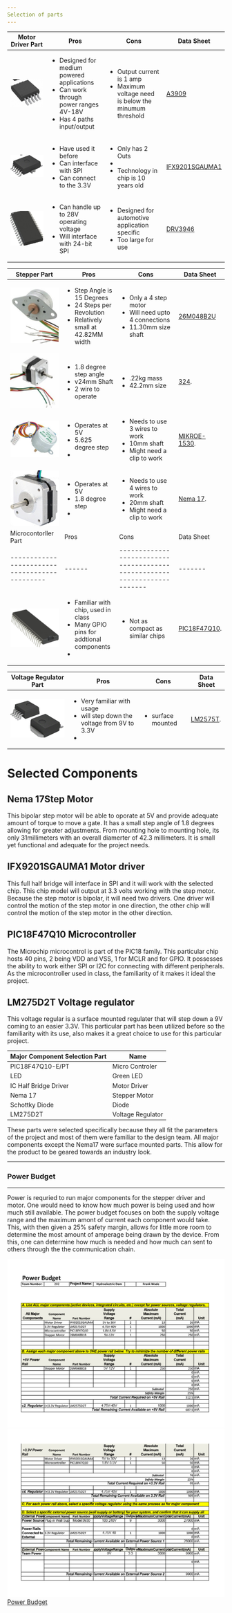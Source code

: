 ```yaml
---
Selection of parts
---
```


|Motor Driver Part                                      | Pros| Cons  |  Data Sheet    |                                                                                           
| --------------------------------------------- | ------ | ------------------------------------------------------------------------ |-------|
| ![A3909](./A3909GLYTR-Tsteppermotor.jpg)| <ul><li>Designed for medium powered applications </li><li>Can work through power ranges 4V-18V</li><li>Has 4 paths input/output | <ul><li>Output current is 1 amp</li><li>Maximum voltage need is below the minumum threshold |    [A3909](https://www.allegromicro.com/~/media/Files/Datasheets/A3909-Datasheet.ashx) |
| ![IFX9201](./IFX9201stepmoto.jpg)        | <ul><li> Have used it before </li><li> Can interface with SPI </li><li> Can connect to the 3.3V  |<ul><li> Only has 2 Outs  </li><li>  </li><li> Technology in chip is 10 years old   |   [IFX9201SGAUMA1](https://www.infineon.com/dgdl/Infineon-IFX9201SG-DS-v01_01-EN.pdf?fileId=5546d4624cb7f111014d2e8916795dea&ack=t)                     |                                                                              
| ![DRV3946](./DRV3946stepmoto.jpg)  | <ul><li>Can handle up to 28V operating voltage </li><li>Will interface with 24-bit SPI   |<ul><li> Designed for automotive application specific </li><li> Too large for use   |   [DRV3946](https://www.ti.com/lit/ds/symlink/drv3946-q1.pdf?ts=1704149824935&ref_url=https%253A%252F%252Fwww.ti.com%252Fproduct%252FDRV3946-Q1)| 

|Stepper  Part                                      | Pros| Cons  |  Data Sheet    |                                                                                           
| --------------------------------------------- | ------ | ------------------------------------------------------------------------ |-------|
| ![26M048B2U](./stepmoto1.jpg)   | <ul><li>Step Angle is 15 Degrees</li><li>24 Steps per Revolution </li><li> Relatively small at 42.82MM width | <ul><li> Only a 4 step motor </li><li> Will need upto 4 connections </li><li> 11.30mm size shaft | [26M048B2U](https://mm.digikey.com/Volume0/opasdata/d220001/medias/docus/2466/26M%20Series%20Wiring%20Diagram.pdf) |
| ![324](./stepmoto2.jpg)       | <ul><li>1.8 degree step angle </li><li>v24mm Shaft</li><li>2 wire to operate | <ul><li> .22kg mass </li><li>42.2mm size  | [324](https://cdn-shop.adafruit.com/product-files/324/C140-A+datasheet.jpg).| 
| ![MIKROE-1530](./stepmoto3.jpg)  | <ul><li>Operates at 5V </li><li>  5.625 degree step </li><li>   | <ul><li> Needs to use 3 wires to work </li><li> 10mm shaft </li><li> Might need a clip to work  |   [MIKROE-1530](https://download.mikroe.com/documents/datasheets/step-motor-5v-28byj48-datasheet.pdf). | 
| ![Nema 17](./FinalDriver.png)  | <ul><li>Operates at 5V </li><li> 1.8 degree step </li><li>   | <ul><li> Needs to use 4 wires to work </li><li> 20mm shaft </li><li> Might need a clip to work  |   [Nema 17](https://www.omc-stepperonline.com/index.php?route=product/product/get_file&file=92/17HS08-1004S%20Full%20Datasheet.pdf). |
|Microcontorller Part                                      | Pros| Cons  |  Data Sheet    |                                                                                           
| --------------------------------------------- | ------ | ------------------------------------------------------------------------|-------|
| ![PIC18F47Q10](./PIC18f47Q10.png)  | <ul><li> Familiar with chip, used in class </li><li> Many GPIO pins for addtional components </li><li>   | <ul><li> Not as compact as similar chips </li> |   [PIC18F47Q10](https://ww1.microchip.com/downloads/en/DeviceDoc/PIC18F27-47Q10-Data-Sheet-40002043E.pdf). | 

|Voltage Regulator  Part                                      | Pros| Cons  |  Data Sheet    |                                                                                           
| --------------------------------------------- | ------ | ------------------------------------------------------------------------ |-------|
| ![LM2575D2T-3.3G](./LM2575D2T.png)  | <ul><li> Very familiar with usage </li><li> will step down the voltage from 9V to 3.3V </li><li>   | <ul><li>  surface mounted  |   [LM2575T](https://www.digikey.com/en/products/detail/onsemi/LM2575T-3-3G/1476700). | 

# Selected Components
##  Nema 17Step Motor
This bipolar step motor will be able to oporate at 5V and provide adequate amount of torque to move a gate. It has a small step angle of 1.8 degrees allowing for greater adjustments. From mounting hole to mounting hole, its only 31millimeters with an overall diamerter of 42.3 millimeters. It is small yet functional and adequate for the project needs. 

##  IFX9201SGAUMA1 Motor driver
This full half bridge will interface in SPI and it will work with the selected chip. This chip model will output at 3.3 volts working with the step motor. Because the step motor is bipolar, it will need two drivers. One driver will control the motion of the step motor in one direction, the other chip will control the motion of the step motor in the other direction. 

##  PIC18F47Q10 Microcontroller
The Microchip microcontrol is part of the PIC18 family. This particular chip hosts 40 pins, 2 being VDD and VSS, 1 for MCLR and for GPIO. It possesses the ability to work either SPI or I2C for connecting with different peripherals. As the microcontroller used in class, the familiarity of it makes it ideal the project. 

## LM275D2T Voltage regulator
This voltage regular is a surface mounted regulater that will step down a 9V coming to an easier 3.3V. This particular part has been utilized before so the familiarity with its use, also makes it a great choice to use for this particular project. 

|Major Component Selection   Part                                      | Name |  
| --------------------------------------------- | ------ |
|PIC18F47Q10-E/PT |Micro Controler|
|LED | Green LED |
|IC Half Bridge Driver  | Motor Driver |
| Nema 17 | Stepper Motor |
| Schottky Diode | Diode  |
|LM275D2T| Voltage Regulator |


These parts were selected specifically because they all fit the parameters of the project and most of them were familiar to the design team. All major components except the Nema17 were surface mounted parts. This allow for the product to be geared towards an industry look. 

------
### Power Budget ###
------
Power is requried to run major components for the stepper driver and motor. One would need to know how much power is being used and how much still available.  The power budget focuses on both the supply voltage range and the maximum amont of current each component would take. This, with then given a 25% safety margin, allows for little more room to determine the most amount of amperage being drawn by the device. From this, one can determine how much is needed and how much can sent to others through the the communication chain. 


![Power Budget](./PB1.jpg)
![Power Budget](./PB2.jpg)
[Power Budget](./PowerBudget.pdf)

